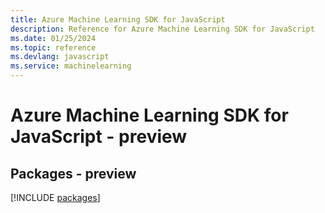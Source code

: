 ```yaml
---
title: Azure Machine Learning SDK for JavaScript
description: Reference for Azure Machine Learning SDK for JavaScript
ms.date: 01/25/2024
ms.topic: reference
ms.devlang: javascript
ms.service: machinelearning
---
```

# Azure Machine Learning SDK for JavaScript - preview
## Packages - preview
[!INCLUDE [packages](machine-learning-index.md)]